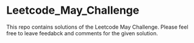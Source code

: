# Leetcode_May_Challenge
This repo contains solutions of the Leetcode May Challenge.
Please feel free to leave feedabck and comments for the given solution.
